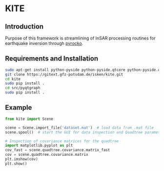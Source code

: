 # KITE
## Introduction
Purpose of this framework is streamlining of InSAR processing routines for earthquake inversion through [pyrocko](http://www.pyrocko.org).

## Requirements and Installation

```sh
sudo apt-get install python-pyside python-pyside.qtcore python-pyside.qtopengl
git clone https://gitext.gfz-potsdam.de/isken/kite.git
cd kite
sudo pip install .
cd src/pyqtgraph
sudo pip install .
```

## Example
```python
from kite import Scene

scene = Scene.import_file('dataset.mat')  # load data from .mat file
scene.spool()  # start the GUI for data inspection and Quadtree parametrisation

# Inspection of covariance matrices for the quadtree
import matplotlib.pyplot as plt
cov_fast = scene.quadtree.covariance.matrix_fast
cov = scene.quadtree.covariance.matrix
plt.imshow(cov)
plt.show()
```
